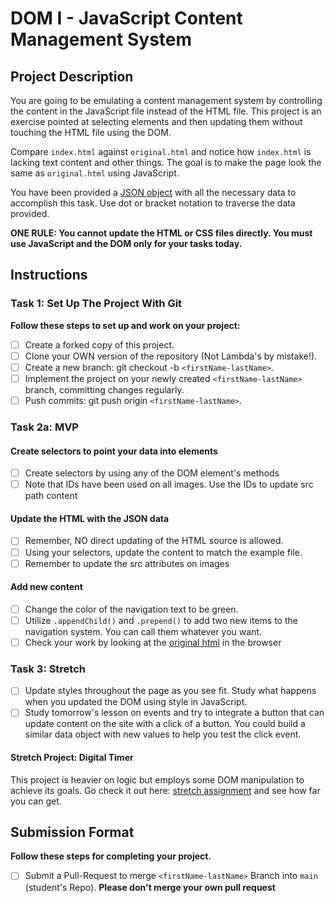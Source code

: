 # DOM I - JavaScript Content Management System

## Project Description

You are going to be emulating a content management system by controlling the
content in the JavaScript file instead of the HTML file. This project is an
exercise pointed at selecting elements and then updating them without touching
the HTML file using the DOM.

Compare `index.html` against `original.html` and notice how `index.html` is
lacking text content and other things. The goal is to make the page look the
same as `original.html` using JavaScript.

You have been provided a [JSON object](js/index.js) with all the necessary data
to accomplish this task.  Use dot or bracket notation to traverse the data
provided.

**ONE RULE: You cannot update the HTML or CSS files directly.  You must use
JavaScript and the DOM only for your tasks today.**

## Instructions

### Task 1: Set Up The Project With Git

**Follow these steps to set up and work on your project:**

* [ ] Create a forked copy of this project.
* [ ] Clone your OWN version of the repository (Not Lambda's by mistake!).
* [ ] Create a new branch: git checkout -b `<firstName-lastName>`.
* [ ] Implement the project on your newly created `<firstName-lastName>` branch,
  committing changes regularly.
* [ ] Push commits: git push origin `<firstName-lastName>`.

### Task 2a: MVP

#### Create selectors to point your data into elements

* [ ] Create selectors by using any of the DOM element's methods
* [ ] Note that IDs have been used on all images. Use the IDs to update src path
  content

#### Update the HTML with the JSON data

* [ ] Remember, NO direct updating of the HTML source is allowed.
* [ ] Using your selectors, update the content to match the example file.
* [ ] Remember to update the src attributes on images

#### Add new content

* [ ] Change the color of the navigation text to be green.
* [ ] Utilize `.appendChild()` and `.prepend()` to add two new items to the
  navigation system. You can call them whatever you want.
* [ ] Check your work by looking at the [original html](original.html) in the
  browser

### Task 3: Stretch

* [ ] Update styles throughout the page as you see fit. Study what happens when
  you updated the DOM using style in JavaScript.  
* [ ] Study tomorrow's lesson on events and try to integrate a button that can
  update content on the site with a click of a button.  You could build a
  similar data object with new values to help you test the click event.

#### Stretch Project: Digital Timer

This project is heavier on logic but employs some DOM manipulation to achieve
its goals.  Go check it out here: [stretch assignment](stretch-assignment) and
see how far you can get.

## Submission Format

**Follow these steps for completing your project.**

* [ ] Submit a Pull-Request to merge `<firstName-lastName>` Branch into `main`
  (student's  Repo). **Please don't merge your own pull request**
